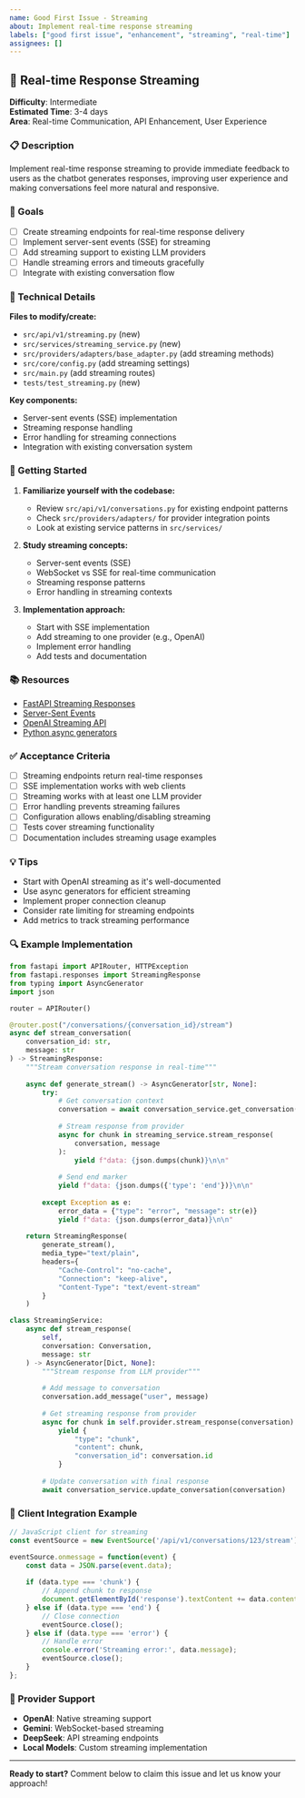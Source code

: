 ```yaml
---
name: Good First Issue - Streaming
about: Implement real-time response streaming
labels: ["good first issue", "enhancement", "streaming", "real-time"]
assignees: []
---
```


## 🎯 Real-time Response Streaming

**Difficulty**: Intermediate  
**Estimated Time**: 3-4 days  
**Area**: Real-time Communication, API Enhancement, User Experience

### 📋 Description

Implement real-time response streaming to provide immediate feedback to users as the chatbot generates responses, improving user experience and making conversations feel more natural and responsive.

### 🎯 Goals

- [ ] Create streaming endpoints for real-time response delivery
- [ ] Implement server-sent events (SSE) for streaming
- [ ] Add streaming support to existing LLM providers
- [ ] Handle streaming errors and timeouts gracefully
- [ ] Integrate with existing conversation flow

### 🔧 Technical Details

**Files to modify/create:**
- `src/api/v1/streaming.py` (new)
- `src/services/streaming_service.py` (new)
- `src/providers/adapters/base_adapter.py` (add streaming methods)
- `src/core/config.py` (add streaming settings)
- `src/main.py` (add streaming routes)
- `tests/test_streaming.py` (new)

**Key components:**
- Server-sent events (SSE) implementation
- Streaming response handling
- Error handling for streaming connections
- Integration with existing conversation system

### 🚀 Getting Started

1. **Familiarize yourself with the codebase:**
   - Review `src/api/v1/conversations.py` for existing endpoint patterns
   - Check `src/providers/adapters/` for provider integration points
   - Look at existing service patterns in `src/services/`

2. **Study streaming concepts:**
   - Server-sent events (SSE)
   - WebSocket vs SSE for real-time communication
   - Streaming response patterns
   - Error handling in streaming contexts

3. **Implementation approach:**
   - Start with SSE implementation
   - Add streaming to one provider (e.g., OpenAI)
   - Implement error handling
   - Add tests and documentation

### 📚 Resources

- [FastAPI Streaming Responses](https://fastapi.tiangolo.com/advanced/custom-response/)
- [Server-Sent Events](https://developer.mozilla.org/en-US/docs/Web/API/Server-sent_events)
- [OpenAI Streaming API](https://platform.openai.com/docs/api-reference/chat/create#chat/create-stream)
- [Python async generators](https://docs.python.org/3/reference/expressions.html#yield-expressions)

### ✅ Acceptance Criteria

- [ ] Streaming endpoints return real-time responses
- [ ] SSE implementation works with web clients
- [ ] Streaming works with at least one LLM provider
- [ ] Error handling prevents streaming failures
- [ ] Configuration allows enabling/disabling streaming
- [ ] Tests cover streaming functionality
- [ ] Documentation includes streaming usage examples

### 💡 Tips

- Start with OpenAI streaming as it's well-documented
- Use async generators for efficient streaming
- Implement proper connection cleanup
- Consider rate limiting for streaming endpoints
- Add metrics to track streaming performance

### 🔍 Example Implementation

```python
from fastapi import APIRouter, HTTPException
from fastapi.responses import StreamingResponse
from typing import AsyncGenerator
import json

router = APIRouter()

@router.post("/conversations/{conversation_id}/stream")
async def stream_conversation(
    conversation_id: str,
    message: str
) -> StreamingResponse:
    """Stream conversation response in real-time"""
    
    async def generate_stream() -> AsyncGenerator[str, None]:
        try:
            # Get conversation context
            conversation = await conversation_service.get_conversation(conversation_id)
            
            # Stream response from provider
            async for chunk in streaming_service.stream_response(
                conversation, message
            ):
                yield f"data: {json.dumps(chunk)}\n\n"
            
            # Send end marker
            yield f"data: {json.dumps({'type': 'end'})}\n\n"
            
        except Exception as e:
            error_data = {"type": "error", "message": str(e)}
            yield f"data: {json.dumps(error_data)}\n\n"
    
    return StreamingResponse(
        generate_stream(),
        media_type="text/plain",
        headers={
            "Cache-Control": "no-cache",
            "Connection": "keep-alive",
            "Content-Type": "text/event-stream"
        }
    )

class StreamingService:
    async def stream_response(
        self, 
        conversation: Conversation, 
        message: str
    ) -> AsyncGenerator[Dict, None]:
        """Stream response from LLM provider"""
        
        # Add message to conversation
        conversation.add_message("user", message)
        
        # Get streaming response from provider
        async for chunk in self.provider.stream_response(conversation):
            yield {
                "type": "chunk",
                "content": chunk,
                "conversation_id": conversation.id
            }
        
        # Update conversation with final response
        await conversation_service.update_conversation(conversation)
```

### 📱 Client Integration Example

```javascript
// JavaScript client for streaming
const eventSource = new EventSource('/api/v1/conversations/123/stream');

eventSource.onmessage = function(event) {
    const data = JSON.parse(event.data);
    
    if (data.type === 'chunk') {
        // Append chunk to response
        document.getElementById('response').textContent += data.content;
    } else if (data.type === 'end') {
        // Close connection
        eventSource.close();
    } else if (data.type === 'error') {
        // Handle error
        console.error('Streaming error:', data.message);
        eventSource.close();
    }
};
```

### 🎯 Provider Support

- **OpenAI**: Native streaming support
- **Gemini**: WebSocket-based streaming
- **DeepSeek**: API streaming endpoints
- **Local Models**: Custom streaming implementation

---

**Ready to start?** Comment below to claim this issue and let us know your approach! 